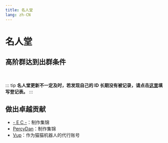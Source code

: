 ```yaml
---
title: 名人堂
lang: zh-CN
---
```

<!-- markdownlint-disable MD033 MD025 -->

# 名人堂

## 高阶群达到出群条件

<br/>
<ClientOnly>
 <AlumniList/>
</ClientOnly>

::: tip
**名人堂更新不一定及时，若发现自己的 ID 长期没有被记录，请点击[**这里**](https://docs.qq.com/form/page/DUnV4TlRPUUNTQ2FO)填写登记表。**
:::

## 做出卓越贡献

- [\- E C \-](https://osu.ppy.sh/users/13552636)：制作集锦
- [PercyDan](https://osu.ppy.sh/users/17268434)：制作集锦
- [Vup](https://osu.ppy.sh/users/19755783)：作为猫猫机器人的代行账号
<script setup>
import AlumniList from '@AlumniList.vue'
</script>
